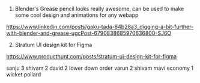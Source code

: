 1. Blender's Grease pencil looks really awesome, can be used to make some cool design and animations for any webapp

https://www.linkedin.com/posts/gaku-tada-84b28a3_digging-a-bit-further-with-blender-and-grease-ugcPost-6790838685970636800-SJ6O

2. Stratum UI design kit for Figma

https://www.producthunt.com/posts/stratum-ui-design-kit-for-figma

sanju    3
shivam 2
david 2 lower down order
varun 2
shivam mavi economy 1 wicket
pollard



